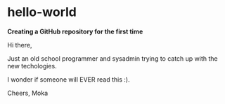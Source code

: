 # hello-world

**Creating a GitHub repository for the first time**

Hi there,

Just an old school programmer and sysadmin trying to catch up with the new techologies.

I wonder if someone will EVER read this :).

Cheers,
Moka

